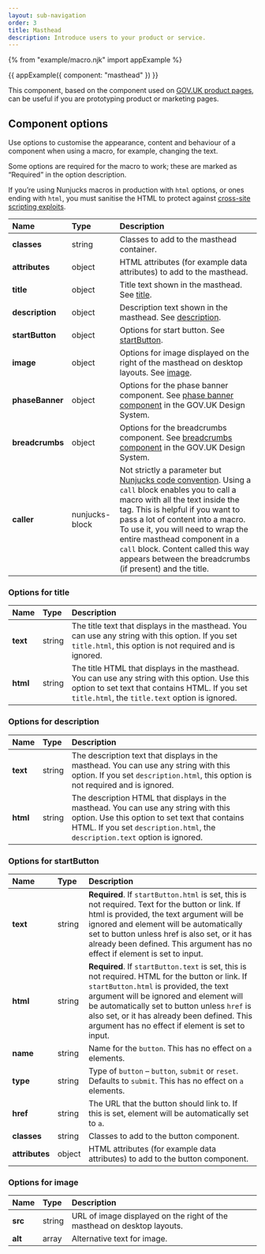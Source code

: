 ```yaml
---
layout: sub-navigation
order: 3
title: Masthead
description: Introduce users to your product or service.
---
```


{% from "example/macro.njk" import appExample %}

{{ appExample({
  component: "masthead"
}) }}

This component, based on the component used on [GOV.UK product pages](https://github.com/alphagov/product-page-example), can be useful if you are prototyping product or marketing pages.

## Component options

Use options to customise the appearance, content and behaviour of a component when using a macro, for example, changing the text.

Some options are required for the macro to work; these are marked as “Required” in the option description.

If you’re using Nunjucks macros in production with `html` options, or ones ending with `html`, you must sanitise the HTML to protect against [cross-site scripting exploits](https://developer.mozilla.org/en-US/docs/Glossary/Cross-site_scripting).

| Name            | Type           | Description                                                                                                                                                                                                                                                                                                                                                                                                                                   |
| :-------------- | :------------- | :-------------------------------------------------------------------------------------------------------------------------------------------------------------------------------------------------------------------------------------------------------------------------------------------------------------------------------------------------------------------------------------------------------------------------------------------- |
| **classes**     | string         | Classes to add to the masthead container.                                                                                                                                                                                                                                                                                                                                                                                                     |
| **attributes**  | object         | HTML attributes (for example data attributes) to add to the masthead.                                                                                                                                                                                                                                                                                                                                                                         |
| **title**       | object         | Title text shown in the masthead. See [title](#options-for-title).                                                                                                                                                                                                                                                                                                                                                                            |
| **description** | object         | Description text shown in the masthead. See [description](#options-for-description).                                                                                                                                                                                                                                                                                                                                                          |
| **startButton** | object         | Options for start button. See [startButton](#options-for-startButton).                                                                                                                                                                                                                                                                                                                                                                        |
| **image**       | object         | Options for image displayed on the right of the masthead on desktop layouts. See [image](#options-for-image).                                                                                                                                                                                                                                                                                                                                 |
| **phaseBanner** | object         | Options for the phase banner component. See [phase banner component](https://design-system.service.gov.uk/components/phase-banner/) in the GOV.UK Design System.                                                                                                                                                                                                                                                                              |
| **breadcrumbs** | object         | Options for the breadcrumbs component. See [breadcrumbs component](https://design-system.service.gov.uk/components/breadcrumbs/) in the GOV.UK Design System.                                                                                                                                                                                                                                                                                 |
| **caller**      | nunjucks-block | Not strictly a parameter but [Nunjucks code convention](https://mozilla.github.io/nunjucks/templating.html#call). Using a `call` block enables you to call a macro with all the text inside the tag. This is helpful if you want to pass a lot of content into a macro. To use it, you will need to wrap the entire masthead component in a `call` block. Content called this way appears between the breadcrumbs (if present) and the title. |

### Options for title

| Name     | Type   | Description                                                                                                                                                                                         |
| :------- | :----- | :-------------------------------------------------------------------------------------------------------------------------------------------------------------------------------------------------- |
| **text** | string | The title text that displays in the masthead. You can use any string with this option. If you set `title.html`, this option is not required and is ignored.                                         |
| **html** | string | The title HTML that displays in the masthead. You can use any string with this option. Use this option to set text that contains HTML. If you set `title.html`, the `title.text` option is ignored. |

### Options for description

| Name     | Type   | Description                                                                                                                                                                                                           |
| :------- | :----- | :-------------------------------------------------------------------------------------------------------------------------------------------------------------------------------------------------------------------- |
| **text** | string | The description text that displays in the masthead. You can use any string with this option. If you set `description.html`, this option is not required and is ignored.                                               |
| **html** | string | The description HTML that displays in the masthead. You can use any string with this option. Use this option to set text that contains HTML. If you set `description.html`, the `description.text` option is ignored. |

### Options for startButton

| Name           | Type   | Description                                                                                                                                                                                                                                                                                                                            |
| :------------- | :----- | :------------------------------------------------------------------------------------------------------------------------------------------------------------------------------------------------------------------------------------------------------------------------------------------------------------------------------------- |
| **text**       | string | **Required**. If `startButton.html` is set, this is not required. Text for the button or link. If html is provided, the text argument will be ignored and element will be automatically set to button unless href is also set, or it has already been defined. This argument has no effect if element is set to input.                 |
| **html**       | string | **Required**. If `startButton.text` is set, this is not required. HTML for the button or link. If `startButton.html` is provided, the text argument will be ignored and element will be automatically set to button unless `href` is also set, or it has already been defined. This argument has no effect if element is set to input. |
| **name**       | string | Name for the `button`. This has no effect on `a` elements.                                                                                                                                                                                                                                                                             |
| **type**       | string | Type of `button` – `button`, `submit` or `reset`. Defaults to `submit`. This has no effect on `a` elements.                                                                                                                                                                                                                            |
| **href**       | string | The URL that the button should link to. If this is set, element will be automatically set to `a`.                                                                                                                                                                                                                                      |
| **classes**    | string | Classes to add to the button component.                                                                                                                                                                                                                                                                                                |
| **attributes** | object | HTML attributes (for example data attributes) to add to the button component.                                                                                                                                                                                                                                                          |

### Options for image

| Name    | Type   | Description                                                             |
| :------ | :----- | :---------------------------------------------------------------------- |
| **src** | string | URL of image displayed on the right of the masthead on desktop layouts. |
| **alt** | array  | Alternative text for image.                                             |
